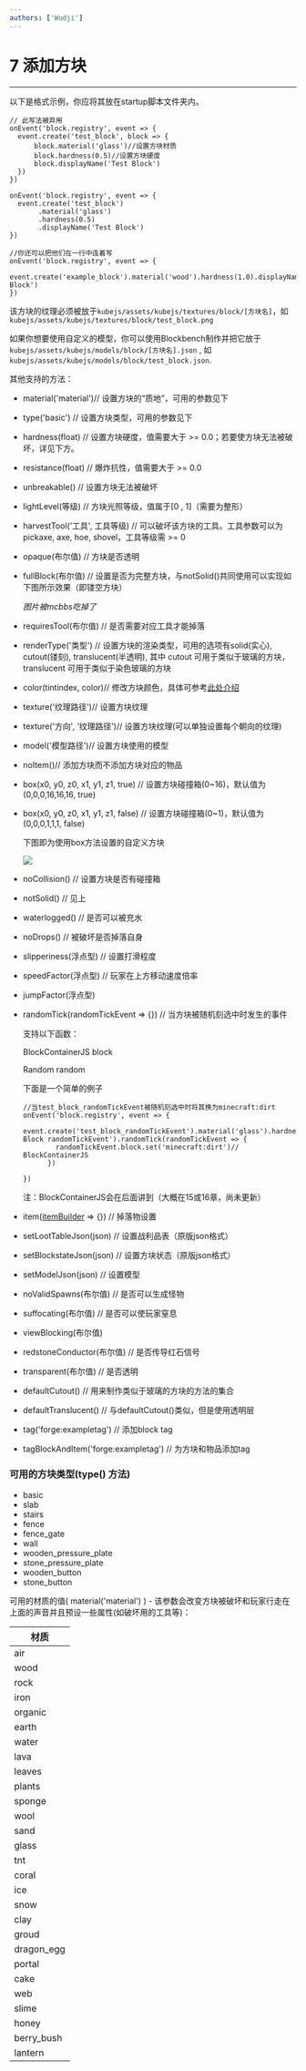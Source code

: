 ```yaml
---
authors: ['Wudji']
---
```


# 7 添加方块

***

以下是格式示例，你应将其放在startup脚本文件夹内。

```
// 此写法被弃用
onEvent('block.registry', event => {
  event.create('test_block', block => {
  	  block.material('glass')//设置方块材质
      block.hardness(0.5)//设置方块硬度
      block.displayName('Test Block')
  })
})

onEvent('block.registry', event => {
  event.create('test_block')
  	   .material('glass')
       .hardness(0.5)
       .displayName('Test Block')
})

//你还可以把他们在一行中连着写
onEvent('block.registry', event => {
	event.create('example_block').material('wood').hardness(1.0).displayName('Example Block')
})
```

该方块的纹理必须被放于`kubejs/assets/kubejs/textures/block/[方块名]`，如`kubejs/assets/kubejs/textures/block/test_block.png`

如果你想要使用自定义的模型，你可以使用Blockbench制作并把它放于 `kubejs/assets/kubejs/models/block/[方块名].json` , 如 `kubejs/assets/kubejs/models/block/test_block.json`.

其他支持的方法：

* material('material')// 设置方块的“质地”，可用的参数见下
* type('basic') // 设置方块类型，可用的参数见下
* hardness(float) // 设置方块硬度，值需要大于 >= 0.0；若要使方块无法被破坏，详见下方。
* resistance(float) // 爆炸抗性，值需要大于 >= 0.0
* unbreakable() // 设置方块无法被破坏
* lightLevel(等级) // 方块光照等级，值属于\[0 , 1]（需要为整形）
* harvestTool('工具', 工具等级) // 可以破坏该方块的工具。工具参数可以为 pickaxe, axe, hoe, shovel，工具等级需 >= 0
* opaque(布尔值) // 方块是否透明
*   fullBlock(布尔值) // 设置是否为完整方块，与notSolid()共同使用可以实现如下图所示效果（即镂空方块）

    _图片被mcbbs吃掉了_
* requiresTool(布尔值) // 是否需要对应工具才能掉落
* renderType('类型') // 设置方块的渲染类型，可用的选项有solid(实心), cutout(镂刻), translucent(半透明), 其中 cutout 可用于类似于玻璃的方块，translucent 可用于类似于染色玻璃的方块
* color(tintindex, color)// 修改方块颜色，具体可参考[此处介绍](https://www.mcbbs.net/forum.php?mod=redirect\&goto=findpost\&ptid=1112082\&pid=20118507)
* texture('纹理路径')// 设置方块纹理
* texture('方向', '纹理路径')// 设置方块纹理(可以单独设置每个朝向的纹理)
* model('模型路径')// 设置方块使用的模型
* noItem()// 添加方块而不添加方块对应的物品
* box(x0, y0, z0, x1, y1, z1, true) // 设置方块碰撞箱(0\~16)，默认值为(0,0,0,16,16,16, true)
*   box(x0, y0, z0, x1, y1, z1, false) // 设置方块碰撞箱(0\~1)，默认值为(0,0,0,1,1,1, false)

    下图即为使用box方法设置的自定义方块

    ![](https://m1.miaomc.cn/uploads/20220130\_1ec4430bb7573.png)
* noCollision() // 设置方块是否有碰撞箱
* notSolid() // 见上
* waterlogged() // 是否可以被充水
* noDrops() // 被破坏是否掉落自身
* slipperiness(浮点型) // 设置打滑程度
* speedFactor(浮点型) // 玩家在上方移动速度倍率
* jumpFactor(浮点型)
*   randomTick(randomTickEvent => {}) // 当方块被随机刻选中时发生的事件

    支持以下函数：

    BlockContainerJS block

    Random random

    下面是一个简单的例子

    ```
    //当test_block_randomTickEvent被随机刻选中时将其换为minecraft:dirt
    onEvent('block.registry', event => {
      event.create('test_block_randomTickEvent').material('glass').hardness(1.0).displayName('Test Block randomTickEvent').randomTick(randomTickEvent => {
            randomTickEvent.block.set('minecraft:dirt')// BlockContainerJS
          })

    })
    ```

    注：BlockContainerJS会在后面讲到（大概在15或16章，尚未更新）
* item([itemBuilder](https://mods.latvian.dev/books/kubejs/page/custom-items) => {}) // 掉落物设置
* setLootTableJson(json) // 设置战利品表（原版json格式）
* setBlockstateJson(json) // 设置方块状态（原版json格式）
* setModelJson(json) // 设置模型
* noValidSpawns(布尔值) // 是否可以生成怪物
* suffocating(布尔值) // 是否可以使玩家窒息
* viewBlocking(布尔值)
* redstoneConductor(布尔值) // 是否传导红石信号
* transparent(布尔值) // 是否透明
* defaultCutout() // 用来制作类似于玻璃的方块的方法的集合
* defaultTranslucent() // 与defaultCutout()类似，但是使用透明层
* tag('forge:exampletag') // 添加block tag
* tagBlockAndItem('forge:exampletag') // 为方块和物品添加tag

### 可用的方块类型(type() 方法)

* basic
* slab
* stairs
* fence
* fence\_gate
* wall
* wooden\_pressure\_plate
* stone\_pressure\_plate
* wooden\_button
* stone\_button

可用的材质的值( material('material') ) - 该参数会改变方块被破坏和玩家行走在上面的声音并且预设一些属性(如破坏用的工具等)：

| 材质          |
| ----------- |
| air         |
| wood        |
| rock        |
| iron        |
| organic     |
| earth       |
| water       |
| lava        |
| leaves      |
| plants      |
| sponge      |
| wool        |
| sand        |
| glass       |
| tnt         |
| coral       |
| ice         |
| snow        |
| clay        |
| groud       |
| dragon\_egg |
| portal      |
| cake        |
| web         |
| slime       |
| honey       |
| berry\_bush |
| lantern     |
